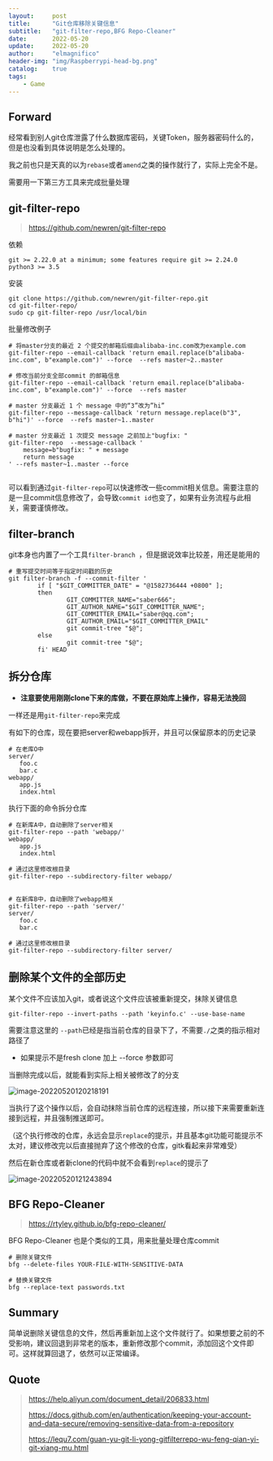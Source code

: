 ```yaml
---
layout:     post
title:      "Git仓库移除关键信息"
subtitle:   "git-filter-repo,BFG Repo-Cleaner"
date:       2022-05-20
update:     2022-05-20
author:     "elmagnifico"
header-img: "img/Raspberrypi-head-bg.png"
catalog:    true
tags:
    - Game
---
```


## Forward

经常看到别人git仓库泄露了什么数据库密码，关键Token，服务器密码什么的，但是也没看到具体说明是怎么处理的。

我之前也只是天真的以为`rebase`或者`amend`之类的操作就行了，实际上完全不是。

需要用一下第三方工具来完成批量处理



## git-filter-repo

> https://github.com/newren/git-filter-repo

依赖

```
git >= 2.22.0 at a minimum; some features require git >= 2.24.0
python3 >= 3.5
```

安装

```
git clone https://github.com/newren/git-filter-repo.git
cd git-filter-repo/
sudo cp git-filter-repo /usr/local/bin
```

批量修改例子

```
# 将master分支的最近 2 个提交的邮箱后缀由alibaba-inc.com改为example.com
git-filter-repo --email-callback 'return email.replace(b"alibaba-inc.com", b"example.com")' --force  --refs master~2..master

# 修改当前分支全部commit 的邮箱信息
git-filter-repo --email-callback 'return email.replace(b"alibaba-inc.com", b"example.com")' --force  --refs master

# master 分支最近 1 个 message 中的“3”改为”hi”
git-filter-repo --message-callback 'return message.replace(b"3", b"hi")' --force  --refs master~1..master

# master 分支最近 1 次提交 message 之前加上"bugfix: "
git-filter-repo  --message-callback '
    message=b"bugfix: " + message
    return message
' --refs master~1..master --force


```

可以看到通过`git-filter-repo`可以快速修改一些commit相关信息。需要注意的是一旦commit信息修改了，会导致`commit id`也变了，如果有业务流程与此相关，需要谨慎修改。



## filter-branch

git本身也内置了一个工具`filter-branch `，但是据说效率比较差，用还是能用的

```
# 重写提交时间等于指定时间戳的历史 
git filter-branch -f --commit-filter '
        if [ "$GIT_COMMITTER_DATE" = "@1582736444 +0800" ];
        then
                GIT_COMMITTER_NAME="saber666";
                GIT_AUTHOR_NAME="$GIT_COMMITTER_NAME";
                GIT_COMMITTER_EMAIL="saber@qq.com";
                GIT_AUTHOR_EMAIL="$GIT_COMMITTER_EMAIL"
                git commit-tree "$@";
        else
                git commit-tree "$@";
        fi' HEAD
```



## 拆分仓库

- **注意要使用刚刚clone下来的库做，不要在原始库上操作，容易无法挽回**

一样还是用`git-filter-repo`来完成

有如下的仓库，现在要把server和webapp拆开，并且可以保留原本的历史记录

```
# 在老库O中
server/
   foo.c
   bar.c
webapp/
   app.js
   index.html
```



执行下面的命令拆分仓库

```
# 在新库A中，自动删除了server相关
git-filter-repo --path 'webapp/'
webapp/
   app.js
   index.html

# 通过这里修改根目录
git-filter-repo --subdirectory-filter webapp/


# 在新库B中，自动删除了webapp相关
git-filter-repo --path 'server/'
server/
   foo.c
   bar.c
   
# 通过这里修改根目录
git-filter-repo --subdirectory-filter server/
```



## 删除某个文件的全部历史

某个文件不应该加入git，或者说这个文件应该被重新提交，抹除关键信息

```
git-filter-repo --invert-paths --path 'keyinfo.c' --use-base-name
```

需要注意这里的 `--path`已经是指当前仓库的目录下了，不需要`./`之类的指示相对路径了

- 如果提示不是fresh clone 加上 --force 参数即可

当删除完成以后，就能看到实际上相关被修改了的分支

![image-20220520120218191](http://img.elmagnifico.tech:9514/static/upload/elmagnifico/image-20220520120218191.png)

当执行了这个操作以后，会自动抹除当前仓库的远程连接，所以接下来需要重新连接到远程，并且强制推送即可。

（这个执行修改的仓库，永远会显示`replace`的提示，并且基本git功能可能提示不太对，建议修改完以后直接抛弃了这个修改的仓库，gitk看起来非常难受）

然后在新仓库或者新clone的代码中就不会看到`replace`的提示了

![image-20220520121243894](http://img.elmagnifico.tech:9514/static/upload/elmagnifico/image-20220520121243894.png)

## BFG Repo-Cleaner

> https://rtyley.github.io/bfg-repo-cleaner/

BFG Repo-Cleaner 也是个类似的工具，用来批量处理仓库commit

```
# 删除关键文件
bfg --delete-files YOUR-FILE-WITH-SENSITIVE-DATA

# 替换关键文件
bfg --replace-text passwords.txt
```



## Summary

简单说删除关键信息的文件，然后再重新加上这个文件就行了。如果想要之前的不受影响，建议回退到非常老的版本，重新修改那个commit，添加回这个文件即可。这样就算回退了，依然可以正常编译。



## Quote

> https://help.aliyun.com/document_detail/206833.html
>
> https://docs.github.com/en/authentication/keeping-your-account-and-data-secure/removing-sensitive-data-from-a-repository
>
> https://lequ7.com/guan-yu-git-li-yong-gitfilterrepo-wu-feng-qian-yi-git-xiang-mu.html
